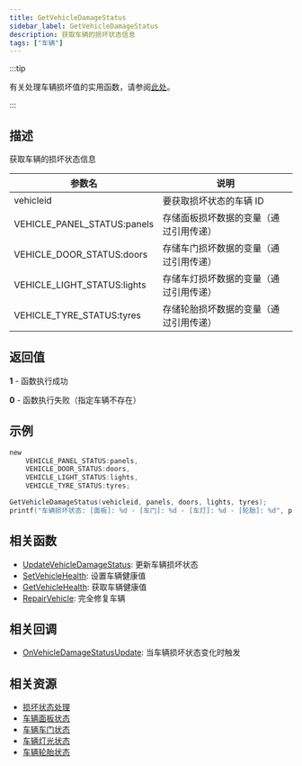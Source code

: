```yaml
---
title: GetVehicleDamageStatus
sidebar_label: GetVehicleDamageStatus
description: 获取车辆的损坏状态信息
tags: ["车辆"]
---
```


:::tip

有关处理车辆损坏值的实用函数，请参阅[此处](../resources/damagestatus)。

:::

## 描述

获取车辆的损坏状态信息

| 参数名                      | 说明                                   |
| --------------------------- | -------------------------------------- |
| vehicleid                   | 要获取损坏状态的车辆 ID                |
| VEHICLE_PANEL_STATUS:panels | 存储面板损坏数据的变量（通过引用传递） |
| VEHICLE_DOOR_STATUS:doors   | 存储车门损坏数据的变量（通过引用传递） |
| VEHICLE_LIGHT_STATUS:lights | 存储车灯损坏数据的变量（通过引用传递） |
| VEHICLE_TYRE_STATUS:tyres   | 存储轮胎损坏数据的变量（通过引用传递） |

## 返回值

**1** - 函数执行成功

**0** - 函数执行失败（指定车辆不存在）

## 示例

```c
new
	VEHICLE_PANEL_STATUS:panels,
	VEHICLE_DOOR_STATUS:doors,
	VEHICLE_LIGHT_STATUS:lights,
	VEHICLE_TYRE_STATUS:tyres;

GetVehicleDamageStatus(vehicleid, panels, doors, lights, tyres);
printf("车辆损坏状态: [面板]: %d - [车门]: %d - [车灯]: %d - [轮胎]: %d", panels, doors, lights, tyres);
```

## 相关函数

- [UpdateVehicleDamageStatus](UpdateVehicleDamageStatus): 更新车辆损坏状态
- [SetVehicleHealth](SetVehicleHealth): 设置车辆健康值
- [GetVehicleHealth](GetVehicleHealth): 获取车辆健康值
- [RepairVehicle](RepairVehicle): 完全修复车辆

## 相关回调

- [OnVehicleDamageStatusUpdate](../callbacks/OnVehicleDamageStatusUpdate): 当车辆损坏状态变化时触发

## 相关资源

- [损坏状态处理](../resources/damagestatus)
- [车辆面板状态](../resources/vehicle-panel-status)
- [车辆车门状态](../resources/vehicle-door-status)
- [车辆灯光状态](../resources/vehicle-light-status)
- [车辆轮胎状态](../resources/vehicle-tire-status)

